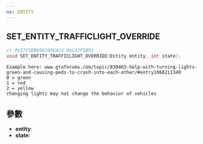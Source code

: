 ```yaml
---
ns: ENTITY
---
```

## SET_ENTITY_TRAFFICLIGHT_OVERRIDE

```c
// 0x57C5DB656185EAC4 0xC47F5B91
void SET_ENTITY_TRAFFICLIGHT_OVERRIDE(Entity entity, int state);
```

```
Example here: www.gtaforums.com/topic/830463-help-with-turning-lights-green-and-causing-peds-to-crash-into-each-other/#entry1068211340  
0 = green  
1 = red  
2 = yellow  
changing lights may not change the behavior of vehicles  
```

## 參數
* **entity**: 
* **state**: 

